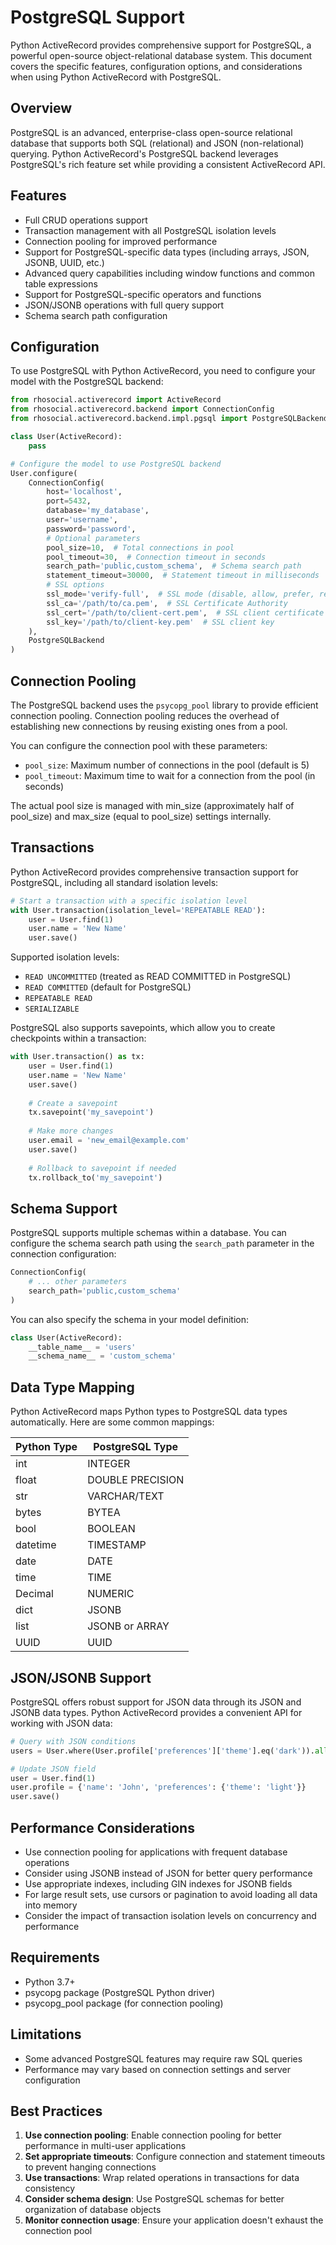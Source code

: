 # PostgreSQL Support

Python ActiveRecord provides comprehensive support for PostgreSQL, a powerful open-source object-relational database system. This document covers the specific features, configuration options, and considerations when using Python ActiveRecord with PostgreSQL.

## Overview

PostgreSQL is an advanced, enterprise-class open-source relational database that supports both SQL (relational) and JSON (non-relational) querying. Python ActiveRecord's PostgreSQL backend leverages PostgreSQL's rich feature set while providing a consistent ActiveRecord API.

## Features

- Full CRUD operations support
- Transaction management with all PostgreSQL isolation levels
- Connection pooling for improved performance
- Support for PostgreSQL-specific data types (including arrays, JSON, JSONB, UUID, etc.)
- Advanced query capabilities including window functions and common table expressions
- Support for PostgreSQL-specific operators and functions
- JSON/JSONB operations with full query support
- Schema search path configuration

## Configuration

To use PostgreSQL with Python ActiveRecord, you need to configure your model with the PostgreSQL backend:

```python
from rhosocial.activerecord import ActiveRecord
from rhosocial.activerecord.backend import ConnectionConfig
from rhosocial.activerecord.backend.impl.pgsql import PostgreSQLBackend

class User(ActiveRecord):
    pass

# Configure the model to use PostgreSQL backend
User.configure(
    ConnectionConfig(
        host='localhost',
        port=5432,
        database='my_database',
        user='username',
        password='password',
        # Optional parameters
        pool_size=10,  # Total connections in pool
        pool_timeout=30,  # Connection timeout in seconds
        search_path='public,custom_schema',  # Schema search path
        statement_timeout=30000,  # Statement timeout in milliseconds
        # SSL options
        ssl_mode='verify-full',  # SSL mode (disable, allow, prefer, require, verify-ca, verify-full)
        ssl_ca='/path/to/ca.pem',  # SSL Certificate Authority
        ssl_cert='/path/to/client-cert.pem',  # SSL client certificate
        ssl_key='/path/to/client-key.pem'  # SSL client key
    ),
    PostgreSQLBackend
)
```

## Connection Pooling

The PostgreSQL backend uses the `psycopg_pool` library to provide efficient connection pooling. Connection pooling reduces the overhead of establishing new connections by reusing existing ones from a pool.

You can configure the connection pool with these parameters:

- `pool_size`: Maximum number of connections in the pool (default is 5)
- `pool_timeout`: Maximum time to wait for a connection from the pool (in seconds)

The actual pool size is managed with min_size (approximately half of pool_size) and max_size (equal to pool_size) settings internally.

## Transactions

Python ActiveRecord provides comprehensive transaction support for PostgreSQL, including all standard isolation levels:

```python
# Start a transaction with a specific isolation level
with User.transaction(isolation_level='REPEATABLE READ'):
    user = User.find(1)
    user.name = 'New Name'
    user.save()
```

Supported isolation levels:
- `READ UNCOMMITTED` (treated as READ COMMITTED in PostgreSQL)
- `READ COMMITTED` (default for PostgreSQL)
- `REPEATABLE READ`
- `SERIALIZABLE`

PostgreSQL also supports savepoints, which allow you to create checkpoints within a transaction:

```python
with User.transaction() as tx:
    user = User.find(1)
    user.name = 'New Name'
    user.save()
    
    # Create a savepoint
    tx.savepoint('my_savepoint')
    
    # Make more changes
    user.email = 'new_email@example.com'
    user.save()
    
    # Rollback to savepoint if needed
    tx.rollback_to('my_savepoint')
```

## Schema Support

PostgreSQL supports multiple schemas within a database. You can configure the schema search path using the `search_path` parameter in the connection configuration:

```python
ConnectionConfig(
    # ... other parameters
    search_path='public,custom_schema'
)
```

You can also specify the schema in your model definition:

```python
class User(ActiveRecord):
    __table_name__ = 'users'
    __schema_name__ = 'custom_schema'
```

## Data Type Mapping

Python ActiveRecord maps Python types to PostgreSQL data types automatically. Here are some common mappings:

| Python Type | PostgreSQL Type |
|-------------|----------------|
| int         | INTEGER        |
| float       | DOUBLE PRECISION |
| str         | VARCHAR/TEXT   |
| bytes       | BYTEA          |
| bool        | BOOLEAN        |
| datetime    | TIMESTAMP      |
| date        | DATE           |
| time        | TIME           |
| Decimal     | NUMERIC        |
| dict        | JSONB          |
| list        | JSONB or ARRAY |
| UUID        | UUID           |

## JSON/JSONB Support

PostgreSQL offers robust support for JSON data through its JSON and JSONB data types. Python ActiveRecord provides a convenient API for working with JSON data:

```python
# Query with JSON conditions
users = User.where(User.profile['preferences']['theme'].eq('dark')).all()

# Update JSON field
user = User.find(1)
user.profile = {'name': 'John', 'preferences': {'theme': 'light'}}
user.save()
```

## Performance Considerations

- Use connection pooling for applications with frequent database operations
- Consider using JSONB instead of JSON for better query performance
- Use appropriate indexes, including GIN indexes for JSONB fields
- For large result sets, use cursors or pagination to avoid loading all data into memory
- Consider the impact of transaction isolation levels on concurrency and performance

## Requirements

- Python 3.7+
- psycopg package (PostgreSQL Python driver)
- psycopg_pool package (for connection pooling)

## Limitations

- Some advanced PostgreSQL features may require raw SQL queries
- Performance may vary based on connection settings and server configuration

## Best Practices

1. **Use connection pooling**: Enable connection pooling for better performance in multi-user applications
2. **Set appropriate timeouts**: Configure connection and statement timeouts to prevent hanging connections
3. **Use transactions**: Wrap related operations in transactions for data consistency
4. **Consider schema design**: Use PostgreSQL schemas for better organization of database objects
5. **Monitor connection usage**: Ensure your application doesn't exhaust the connection pool